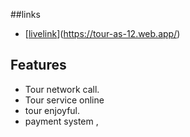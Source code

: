 ##links

- [[livelink](https://tour-as-12.web.app/)](https://tour-as-12.web.app/)

## Features
- Tour network call.
- Tour service online
- tour enjoyful.
- payment system ,
